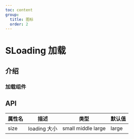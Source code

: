 ```yaml
---
toc: content
group:
  title: 图标
  order: 2
---
```


# SLoading 加载

## 介绍

### 加载组件

<code src="./demos/loading.tsx"></code>

<code src="./demos/size.tsx"></code>

## API

| 属性名 | 描述         | 类型               | 默认值 |
| ------ | ------------ | ------------------ | ------ |
| size   | loading 大小 | small middle large | large  |
